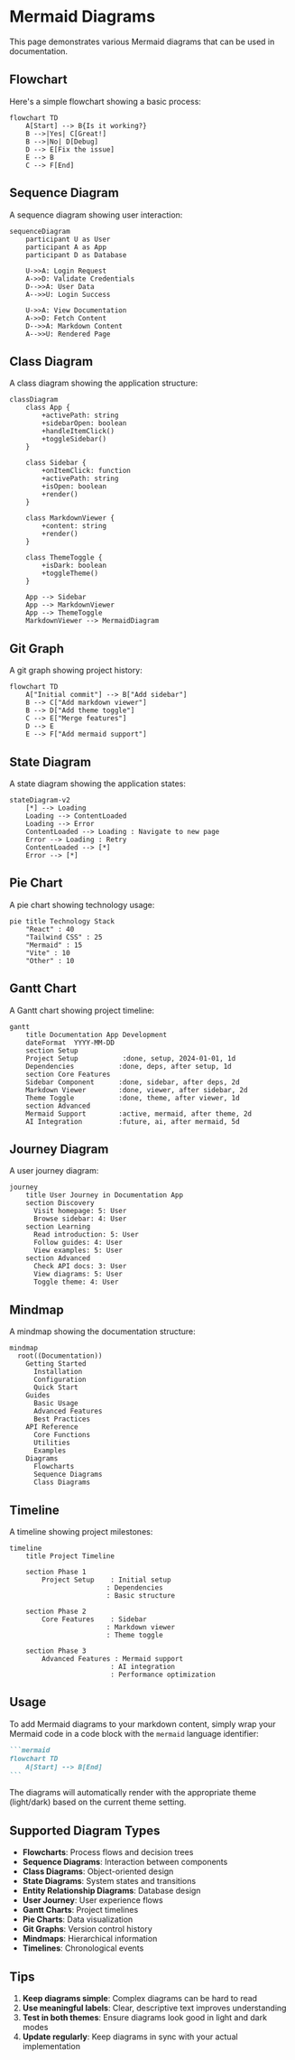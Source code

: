 # Mermaid Diagrams

This page demonstrates various Mermaid diagrams that can be used in documentation.

## Flowchart

Here's a simple flowchart showing a basic process:

```mermaid
flowchart TD
    A[Start] --> B{Is it working?}
    B -->|Yes| C[Great!]
    B -->|No| D[Debug]
    D --> E[Fix the issue]
    E --> B
    C --> F[End]
```

## Sequence Diagram

A sequence diagram showing user interaction:

```mermaid
sequenceDiagram
    participant U as User
    participant A as App
    participant D as Database

    U->>A: Login Request
    A->>D: Validate Credentials
    D-->>A: User Data
    A-->>U: Login Success

    U->>A: View Documentation
    A->>D: Fetch Content
    D-->>A: Markdown Content
    A-->>U: Rendered Page
```

## Class Diagram

A class diagram showing the application structure:

```mermaid
classDiagram
    class App {
        +activePath: string
        +sidebarOpen: boolean
        +handleItemClick()
        +toggleSidebar()
    }

    class Sidebar {
        +onItemClick: function
        +activePath: string
        +isOpen: boolean
        +render()
    }

    class MarkdownViewer {
        +content: string
        +render()
    }

    class ThemeToggle {
        +isDark: boolean
        +toggleTheme()
    }

    App --> Sidebar
    App --> MarkdownViewer
    App --> ThemeToggle
    MarkdownViewer --> MermaidDiagram
```

## Git Graph

A git graph showing project history:

```mermaid
flowchart TD
    A["Initial commit"] --> B["Add sidebar"]
    B --> C["Add markdown viewer"]
    B --> D["Add theme toggle"]
    C --> E["Merge features"]
    D --> E
    E --> F["Add mermaid support"]
```

## State Diagram

A state diagram showing the application states:

```mermaid
stateDiagram-v2
    [*] --> Loading
    Loading --> ContentLoaded
    Loading --> Error
    ContentLoaded --> Loading : Navigate to new page
    Error --> Loading : Retry
    ContentLoaded --> [*]
    Error --> [*]
```

## Pie Chart

A pie chart showing technology usage:

```mermaid
pie title Technology Stack
    "React" : 40
    "Tailwind CSS" : 25
    "Mermaid" : 15
    "Vite" : 10
    "Other" : 10
```

## Gantt Chart

A Gantt chart showing project timeline:

```mermaid
gantt
    title Documentation App Development
    dateFormat  YYYY-MM-DD
    section Setup
    Project Setup           :done, setup, 2024-01-01, 1d
    Dependencies           :done, deps, after setup, 1d
    section Core Features
    Sidebar Component      :done, sidebar, after deps, 2d
    Markdown Viewer        :done, viewer, after sidebar, 2d
    Theme Toggle           :done, theme, after viewer, 1d
    section Advanced
    Mermaid Support        :active, mermaid, after theme, 2d
    AI Integration         :future, ai, after mermaid, 5d
```

## Journey Diagram

A user journey diagram:

```mermaid
journey
    title User Journey in Documentation App
    section Discovery
      Visit homepage: 5: User
      Browse sidebar: 4: User
    section Learning
      Read introduction: 5: User
      Follow guides: 4: User
      View examples: 5: User
    section Advanced
      Check API docs: 3: User
      View diagrams: 5: User
      Toggle theme: 4: User
```

## Mindmap

A mindmap showing the documentation structure:

```mermaid
mindmap
  root((Documentation))
    Getting Started
      Installation
      Configuration
      Quick Start
    Guides
      Basic Usage
      Advanced Features
      Best Practices
    API Reference
      Core Functions
      Utilities
      Examples
    Diagrams
      Flowcharts
      Sequence Diagrams
      Class Diagrams
```

## Timeline

A timeline showing project milestones:

```mermaid
timeline
    title Project Timeline

    section Phase 1
        Project Setup    : Initial setup
                        : Dependencies
                        : Basic structure

    section Phase 2
        Core Features    : Sidebar
                        : Markdown viewer
                        : Theme toggle

    section Phase 3
        Advanced Features : Mermaid support
                         : AI integration
                         : Performance optimization
```

## Usage

To add Mermaid diagrams to your markdown content, simply wrap your Mermaid code in a code block with the `mermaid` language identifier:

````markdown
```mermaid
flowchart TD
    A[Start] --> B[End]
```
````

The diagrams will automatically render with the appropriate theme (light/dark) based on the current theme setting.

## Supported Diagram Types

- **Flowcharts**: Process flows and decision trees
- **Sequence Diagrams**: Interaction between components
- **Class Diagrams**: Object-oriented design
- **State Diagrams**: System states and transitions
- **Entity Relationship Diagrams**: Database design
- **User Journey**: User experience flows
- **Gantt Charts**: Project timelines
- **Pie Charts**: Data visualization
- **Git Graphs**: Version control history
- **Mindmaps**: Hierarchical information
- **Timelines**: Chronological events

## Tips

1. **Keep diagrams simple**: Complex diagrams can be hard to read
2. **Use meaningful labels**: Clear, descriptive text improves understanding
3. **Test in both themes**: Ensure diagrams look good in light and dark modes
4. **Update regularly**: Keep diagrams in sync with your actual implementation
